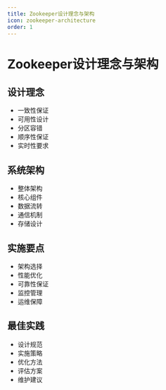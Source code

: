 ```yaml
---
title: Zookeeper设计理念与架构
icon: zookeeper-architecture
order: 1
---
```


# Zookeeper设计理念与架构

## 设计理念
- 一致性保证
- 可用性设计
- 分区容错
- 顺序性保证
- 实时性要求

## 系统架构
- 整体架构
- 核心组件
- 数据流转
- 通信机制
- 存储设计

## 实施要点
- 架构选择
- 性能优化
- 可靠性保证
- 监控管理
- 运维保障

## 最佳实践
- 设计规范
- 实施策略
- 优化方法
- 评估方案
- 维护建议
